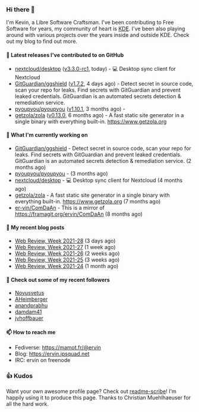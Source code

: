 ### Hi there 👋

I'm Kevin, a Libre Software Craftsman. I've been contributing to Free Software for years,
my community of heart is [KDE](https://kde.org). I've been also playing around with various
projects over the years inside and outside KDE. Check out my blog to find out more.

#### 🔭 Latest releases I've contributed to on GitHub

- [nextcloud/desktop](https://github.com/nextcloud/desktop) ([v3.3.0-rc1](https://github.com/nextcloud/desktop/releases/tag/v3.3.0-rc1), today) - 💻 Desktop sync client for Nextcloud
- [GitGuardian/ggshield](https://github.com/GitGuardian/ggshield) ([v1.7.2](https://github.com/GitGuardian/ggshield/releases/tag/v1.7.2), 4 days ago) - Detect secret in source code, scan your repo for leaks. Find secrets with GitGuardian and prevent leaked credentials. GitGuardian is an automated secrets detection &amp; remediation service.
- [pyoupyou/pyoupyou](https://github.com/pyoupyou/pyoupyou) ([v1.10.1](https://github.com/pyoupyou/pyoupyou/releases/tag/v1.10.1), 3 months ago) - 
- [getzola/zola](https://github.com/getzola/zola) ([v0.13.0](https://github.com/getzola/zola/releases/tag/v0.13.0), 6 months ago) - A fast static site generator in a single binary with everything built-in. https://www.getzola.org

#### 🌱 What I'm currently working on

- [GitGuardian/ggshield](https://github.com/GitGuardian/ggshield) - Detect secret in source code, scan your repo for leaks. Find secrets with GitGuardian and prevent leaked credentials. GitGuardian is an automated secrets detection &amp; remediation service. (2 months ago)
- [pyoupyou/pyoupyou](https://github.com/pyoupyou/pyoupyou) -  (3 months ago)
- [nextcloud/desktop](https://github.com/nextcloud/desktop) - 💻 Desktop sync client for Nextcloud (4 months ago)
- [getzola/zola](https://github.com/getzola/zola) - A fast static site generator in a single binary with everything built-in. https://www.getzola.org (7 months ago)
- [er-vin/ComDaAn](https://github.com/er-vin/ComDaAn) - This is a mirror of https://framagit.org/ervin/ComDaAn (8 months ago)

#### 📜 My recent blog posts

- [Web Review, Week 2021-28](https://ervin.ipsquad.net/blog/2021/07/16/web-review-week-2021-28/) (3 days ago)
- [Web Review, Week 2021-27](https://ervin.ipsquad.net/blog/2021/07/09/web-review-week-2021-27/) (1 week ago)
- [Web Review, Week 2021-26](https://ervin.ipsquad.net/blog/2021/07/02/web-review-week-2021-26/) (2 weeks ago)
- [Web Review, Week 2021-25](https://ervin.ipsquad.net/blog/2021/06/25/web-review-week-2021-25/) (3 weeks ago)
- [Web Review, Week 2021-24](https://ervin.ipsquad.net/blog/2021/06/18/web-review-week-2021-24/) (1 month ago)

#### 👯 Check out some of my recent followers

- [Novusvetus](https://github.com/Novusvetus)
- [AHeimberger](https://github.com/AHeimberger)
- [anandprabhu](https://github.com/anandprabhu)
- [damdam41](https://github.com/damdam41)
- [jvhoffbauer](https://github.com/jvhoffbauer)

#### 📫 How to reach me

- Fediverse: https://mamot.fr/@ervin
- Blog: https://ervin.ipsquad.net
- IRC: ervin on freenode

### 👍 Kudos

Want your own awesome profile page? Check out [readme-scribe](https://github.com/muesli/readme-scribe)!
I'm happily using it to produce this page. Thanks to Christian Muehlhaeuser for all the hard work.

